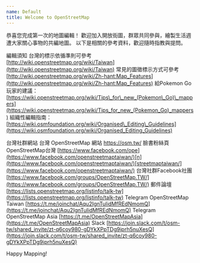 ```yaml
---
name: Default
title: Welcome to OpenStreetMap
---
```


恭喜您完成第一次的地圖編輯！ 
歡迎加入開放街圖，群眾共同參與，繪製生活週遭大家關心事物的共編地圖。
以下是相關的參考資料，歡迎隨時指教與提問。

編輯須知
台灣的標示依循準則可參考 [http://wiki.openstreetmap.org/wiki/Taiwan](http://wiki.openstreetmap.org/wiki/Taiwan)
常見的圖徵標示方式可參考 [http://wiki.openstreetmap.org/wiki/Zh-hant:Map_Features](http://wiki.openstreetmap.org/wiki/Zh-hant:Map_Features)
給Pokemon Go玩家的建議：[https://wiki.openstreetmap.org/wiki/Tips\_for\_new_(Pokemon\_Go)\_mappers](https://wiki.openstreetmap.org/wiki/Tips_for_new_(Pokemon_Go)_mappers)
組織性編輯指南：[https://wiki.osmfoundation.org/wiki/Organised\_Editing\_Guidelines](https://wiki.osmfoundation.org/wiki/Organised_Editing_Guidelines)

台灣社群網站
台灣 OpenStreetMap 網站   [http](https://osm.tw/)[s://osm.tw/](https://osm.tw/)
臉書粉絲頁OpenStreetMap台灣 [https://www.facebook.com/ope](https://www.facebook.com/openstreetmaptaiwan/)[n](https://www.facebook.com/openstreetmaptaiwan/)[streetmaptaiwan/](https://www.facebook.com/openstreetmaptaiwan/)
台灣社群Facebook社團 [https://www.facebook.com/groups/OpenStreetMap.TW/](https://www.facebook.com/groups/OpenStreetMap.TW/)
郵件論壇 [https://lists.openstreetmap.org/listinfo/talk-tw](https://lists.openstreetmap.org/listinfo/talk-tw)
Telegram OpenStreetMap Taiwan [https://t.me/joinchat/Aqu2IgnTuIidMfREdNmomQ](https://t.me/joinchat/Aqu2IgnTuIidMfREdNmomQ)
Telegram OpenStreetMap Asia [https://t.me/OpenStreetMapAsia](https://t.me/OpenStreetMapAsia)
Slack [https://join.slack.com/t/osm-tw/shared_invite/zt-q6coy980-gDYkXPpTDg9iprh5nuXesQ](https://join.slack.com/t/osm-tw/shared_invite/zt-q6coy980-gDYkXPpTDg9iprh5nuXesQ)

Happy Mapping!
